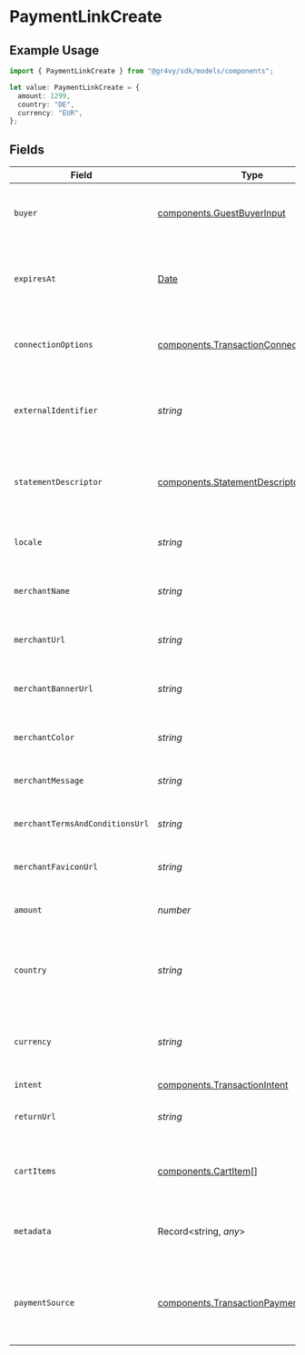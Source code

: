# PaymentLinkCreate

## Example Usage

```typescript
import { PaymentLinkCreate } from "@gr4vy/sdk/models/components";

let value: PaymentLinkCreate = {
  amount: 1299,
  country: "DE",
  currency: "EUR",
};
```

## Fields

| Field                                                                                              | Type                                                                                               | Required                                                                                           | Description                                                                                        | Example                                                                                            |
| -------------------------------------------------------------------------------------------------- | -------------------------------------------------------------------------------------------------- | -------------------------------------------------------------------------------------------------- | -------------------------------------------------------------------------------------------------- | -------------------------------------------------------------------------------------------------- |
| `buyer`                                                                                            | [components.GuestBuyerInput](../../models/components/guestbuyerinput.md)                           | :heavy_minus_sign:                                                                                 | The guest buyer for the payment link.                                                              |                                                                                                    |
| `expiresAt`                                                                                        | [Date](https://developer.mozilla.org/en-US/docs/Web/JavaScript/Reference/Global_Objects/Date)      | :heavy_minus_sign:                                                                                 | The expiration date and time for the payment link.                                                 | 2024-06-01T00:00:00.000Z                                                                           |
| `connectionOptions`                                                                                | [components.TransactionConnectionOptions](../../models/components/transactionconnectionoptions.md) | :heavy_minus_sign:                                                                                 | Connection options for the payment link.                                                           |                                                                                                    |
| `externalIdentifier`                                                                               | *string*                                                                                           | :heavy_minus_sign:                                                                                 | The merchant reference for the payment link.                                                       | external-12345                                                                                     |
| `statementDescriptor`                                                                              | [components.StatementDescriptor](../../models/components/statementdescriptor.md)                   | :heavy_minus_sign:                                                                                 | The statement descriptor for the payment link.                                                     |                                                                                                    |
| `locale`                                                                                           | *string*                                                                                           | :heavy_minus_sign:                                                                                 | The locale for the payment link.                                                                   | en                                                                                                 |
| `merchantName`                                                                                     | *string*                                                                                           | :heavy_minus_sign:                                                                                 | The merchant's display name.                                                                       | ACME Inc.                                                                                          |
| `merchantUrl`                                                                                      | *string*                                                                                           | :heavy_minus_sign:                                                                                 | The merchant's website URL.                                                                        | https://merchant.example.com                                                                       |
| `merchantBannerUrl`                                                                                | *string*                                                                                           | :heavy_minus_sign:                                                                                 | The merchant's banner image URL.                                                                   | https://merchant.example.com/banner.png                                                            |
| `merchantColor`                                                                                    | *string*                                                                                           | :heavy_minus_sign:                                                                                 | The merchant's brand color.                                                                        | #FF5733                                                                                            |
| `merchantMessage`                                                                                  | *string*                                                                                           | :heavy_minus_sign:                                                                                 | A message from the merchant.                                                                       | Thank you for your purchase!                                                                       |
| `merchantTermsAndConditionsUrl`                                                                    | *string*                                                                                           | :heavy_minus_sign:                                                                                 | URL to the merchant's terms and conditions.                                                        | https://merchant.example.com/terms                                                                 |
| `merchantFaviconUrl`                                                                               | *string*                                                                                           | :heavy_minus_sign:                                                                                 | URL to the merchant's favicon.                                                                     | https://merchant.example.com/favicon.ico                                                           |
| `amount`                                                                                           | *number*                                                                                           | :heavy_check_mark:                                                                                 | The amount for the payment link.                                                                   | 1299                                                                                               |
| `country`                                                                                          | *string*                                                                                           | :heavy_check_mark:                                                                                 | The country code for the payment link.                                                             | DE                                                                                                 |
| `currency`                                                                                         | *string*                                                                                           | :heavy_check_mark:                                                                                 | The currency code for the payment link.                                                            | EUR                                                                                                |
| `intent`                                                                                           | [components.TransactionIntent](../../models/components/transactionintent.md)                       | :heavy_minus_sign:                                                                                 | N/A                                                                                                |                                                                                                    |
| `returnUrl`                                                                                        | *string*                                                                                           | :heavy_minus_sign:                                                                                 | The return URL after payment completion.                                                           | https://merchant.example.com/return                                                                |
| `cartItems`                                                                                        | [components.CartItem](../../models/components/cartitem.md)[]                                       | :heavy_minus_sign:                                                                                 | The cart items for the payment link.                                                               |                                                                                                    |
| `metadata`                                                                                         | Record<string, *any*>                                                                              | :heavy_minus_sign:                                                                                 | Arbitrary metadata for the payment link.                                                           | {<br/>"order_id": "ORD-12345"<br/>}                                                                |
| `paymentSource`                                                                                    | [components.TransactionPaymentSource](../../models/components/transactionpaymentsource.md)         | :heavy_minus_sign:                                                                                 | The way payment method information made it to this transaction.                                    |                                                                                                    |